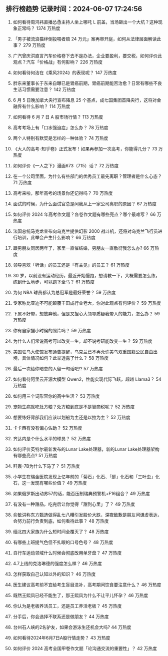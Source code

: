 
## 排行榜趋势 记录时间：2024-06-07 17:24:56
  
  1. 如何看待周鸿祎直播怂恿主持人坐上哪吒 L 前盖，当场砸出一个大坑？这种现象正常吗？ 1374 万热度
    
  2. 「男子被流浪猫绊倒投喂者赔 24 万元」案再审开庭，如何从法律层面解读此事？ 279 万热度
    
  3. 广汽曾庆洪直言汽车价格卷下去不是办法，企业要盈利，要交税，如何评价此观点？汽车「价格战」有何影响？ 226 万热度
    
  4. 如何看待何洁在《乘风2024》的表现呢？ 147 万热度
    
  5. 胖东来董事长于东来自曝已是胃癌前期，胃癌前期能否治愈？日常有哪些不良生活习惯需要注意？ 142 万热度
    
  6. 6 月 5 日晚加拿大央行宣布降息 25 个基点，成七国集团首降央行，这将对金融界有什么影响？ 114 万热度
    
  7. 如何看待 6 月 7 日 A 股市场行情？ 113 万热度
    
  8. 高考考场上有「口水强迫症」怎么办？ 78 万热度
    
  9. 两个人特别有默契是怎样的一种体验？ 74 万热度
    
  10. 《大人的高考-知乎卷》正式发布！如果再参加一次高考，你能得几分？ 73 万热度
    
  11. 如何评价《一人之下》漫画673（715）话？ 72 万热度
    
  12. 在一个公司里面，为什么有些部门的优秀员工最先离职？管理者是什么心态？ 71 万热度
    
  13. 高考来啦，那年高考的场景你还记得吗？ 70 万热度
    
  14. 面试的时候，为什么面试官总是问我从上一家公司离职的原因？ 67 万热度
    
  15. 如何评价 2024 年高考作文题？各卷作文题有哪些亮点？哪个最难写？ 66 万热度
    
  16. 法国总统马克龙宣布向乌克兰提供幻影 2000 战斗机，还将对乌克兰飞行员进行培训，此举会产生什么影响？ 66 万热度
    
  17. 跟男朋友同居两年了，家里一直催结婚，男朋友一直敷衍我怎么办? 66 万热度
    
  18. 领导喜欢「听话」的员工还是「有主见」的员工？ 61 万热度
    
  19. 30 岁，以前没有运动经历，最近开始慢跑，想请教一下，大概需要怎么练，练到什么地步，可以跑下全马？ 61 万热度
    
  20. 为何 NBA 球员都认为总冠军是最好荣誉？ 59 万热度
    
  21. 专家称比亚迪不可能颠覆丰田成行业老大，你对此观点有何评价？ 59 万热度
    
  22. 下属不好带，想放弃他，但是又担心大领导质疑我带人的能力，怎么办？ 59 万热度
    
  23. 你有自家猫小时候的照片吗？ 59 万热度
    
  24. 为什么人们常说高考可以改变一生，却不说考研能改变一生？ 59 万热度
    
  25. 美国驻乌大使馆发布通告提醒，乌克兰已不再允许美乌双重国籍公民自由出境，具体情况如何？此举透露了什么？ 58 万热度
    
  26. 最后一次给你暗恋的人留一句话吧!? 57 万热度
    
  27. 如何看待阿里云开源大模型 Qwen2，性能实现代际飞跃，超越 Llama3？ 54 万热度
    
  28. 如何用三个词形容你的高中生活？ 53 万热度
    
  29. 宠物生病就吃处方粮？处方粮到底是不是智商税呢？ 52 万热度
    
  30. 想要练好背部我们应该以划船为主还是以拉为主？ 52 万热度
    
  31. 卡卡西有没有偏心佐助？ 52 万热度
    
  32. 齐达内是个什么水平的球员？ 52 万热度
    
  33. 如何评价英特尔最新发布的Lunar Lake处理器，新的Lunar Lake处理器架构有哪些亮点? 51 万热度
    
  34. 歼轰-7B为什么下马了？ 51 万热度
    
  35. 小学生在瑞金医院发现上亿年前的「菊石」化石、「䗴」化石和「三叶虫」化石，这一发现有哪些价值？ 49 万热度
    
  36. 如果俄罗斯出动苏57的话，能否压制瑞典预警机+F16组合？ 49 万热度
    
  37. 有没有一种甜品，吃完后让你觉得「甜到心里」了？ 49 万热度
    
  38. 俞敏洪称东方甄选做得乱七八糟引发股价大跌，深夜致歉是朋友间谦虚表达，会努力前行负责到底，如何看待此事？ 48 万热度
    
  39. 缅北四大家族为什么短时间全覆灭了？ 48 万热度
    
  40. 有哪些上班提气色但不扎眼的口号色号？ 48 万热度
    
  41. 自行车运动领域什么时候会彻底改用单牙盘？ 47 万热度
    
  42. 4.7上线的克洛琳德的强度怎么样？ 46 万热度
    
  43. 怎样获取自己认知以外的知识？ 46 万热度
    
  44. 医生建议高考前不宜给考生盲目进补，高考期间饮食要注意什么？ 46 万热度
    
  45. 既然王熙凤已经不能生了，那王熙凤为什么不让平儿怀孕？ 46 万热度
    
  46. 你认为是老板养活员工，还是员工养活老板？ 45 万热度
    
  47. 分手后，你会选择不联系还是做朋友？ 44 万热度
    
  48. 台州石人峡的2名驴友，如果会游泳生还机会大吗? 44 万热度
    
  49. 如何看待2024年6月7日A股行情走势？ 43 万热度
    
  50. 如何评价 2024 高考全国甲卷作文题「论沟通交流的重要性」？ 42 万热度
    